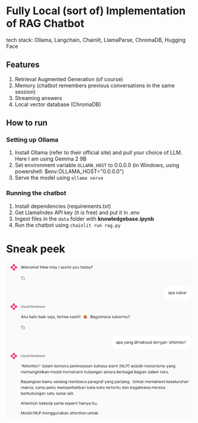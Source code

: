 # Fully Local (sort of) Implementation of RAG Chatbot

tech stack: Ollama, Langchain, Chainlit, LlamaParse, ChromaDB, Hugging Face


## Features
1. Retrieval Augmented Generation (of course)
2. Memory (chatbot remembers previous conversations in the same session)
3. Streaming answers
4. Local vector database (ChromaDB)


## How to run

### Setting up Ollama
1. Install Ollama (refer to their official site) and pull your choice of LLM. Here I am using Gemma 2 9B
2. Set environment variable `OLLAMA_HOST` to 0.0.0.0 (in Windows, using powershell: $env:OLLAMA_HOST="0.0.0.0")
3. Serve the model using `ollama serve`

### Running the chatbot
1. Install dependencies (requirements.txt)
2. Get LlamaIndex API key (it is free) and put it in .env
3. Ingest files in the `data` folder with **knowledgebase.ipynb**
4. Run the chatbot using `chainlit run rag.py`


# Sneak peek

![alt text](image.png)